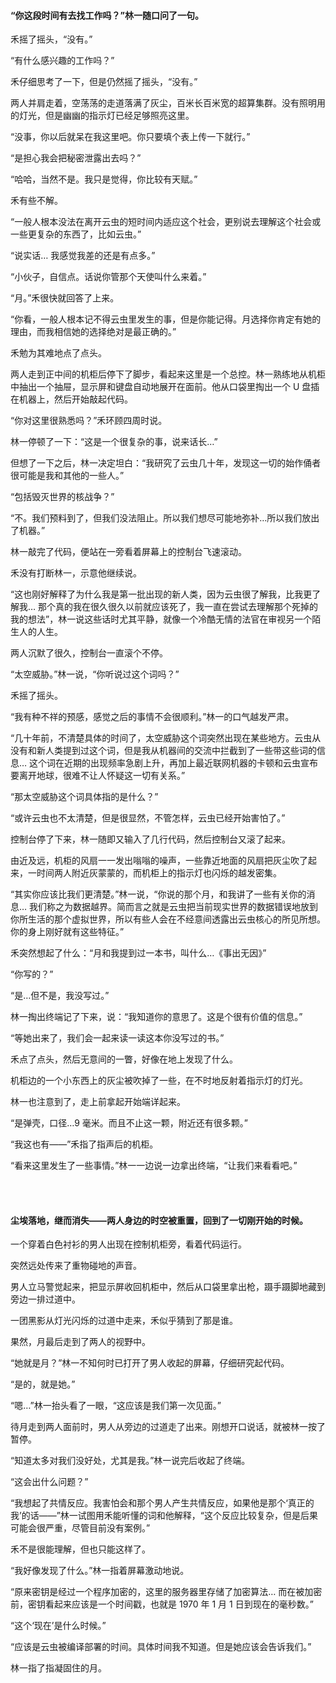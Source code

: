 #### “你这段时间有去找工作吗？”林一随口问了一句。

禾摇了摇头，“没有。”

“有什么感兴趣的工作吗？”

禾仔细思考了一下，但是仍然摇了摇头，“没有。”

两人并肩走着，空荡荡的走道落满了灰尘，百米长百米宽的超算集群。没有照明用的灯光，但是幽幽的指示灯已经足够照亮这里。

“没事，你以后就呆在我这里吧。你只要填个表上传一下就行。”

“是担心我会把秘密泄露出去吗？”

“哈哈，当然不是。我只是觉得，你比较有天赋。”

禾有些不解。

“一般人根本没法在离开云虫的短时间内适应这个社会，更别说去理解这个社会或一些更复杂的东西了，比如云虫。”

“说实话… 我感觉我差的还是有点多。”

“小伙子，自信点。话说你管那个天使叫什么来着。”

“月。”禾很快就回答了上来。

“你看，一般人根本记不得云虫里发生的事，但是你能记得。月选择你肯定有她的理由，而我相信她的选择绝对是最正确的。”

禾勉为其难地点了点头。

两人走到正中间的机柜后停下了脚步，看起来这里是一个总控。林一熟练地从机柜中抽出一个抽屉，显示屏和键盘自动地展开在面前。他从口袋里掏出一个 U 盘插在机器上，然后开始敲起代码。

“你对这里很熟悉吗？”禾环顾四周时说。

林一停顿了一下：“这是一个很复杂的事，说来话长…”

但想了一下之后，林一决定坦白：“我研究了云虫几十年，发现这一切的始作俑者很可能是我和其他的一些人。”

“包括毁灭世界的核战争？”

“不。我们预料到了，但我们没法阻止。所以我们想尽可能地弥补…所以我们放出了机器。”

林一敲完了代码，便站在一旁看着屏幕上的控制台飞速滚动。

禾没有打断林一，示意他继续说。

“这也刚好解释了为什么我是第一批出现的新人类，因为云虫很了解我，比我更了解我… 那个真的我在很久很久以前就应该死了，我一直在尝试去理解那个死掉的我的想法”，林一说这些话时尤其平静，就像一个冷酷无情的法官在审视另一个陌生人的人生。

两人沉默了很久，控制台一直滚个不停。

“太空威胁。”林一说，“你听说过这个词吗？”

禾摇了摇头。

“我有种不祥的预感，感觉之后的事情不会很顺利。”林一的口气越发严肃。

“几十年前，不清楚具体的时间了，太空威胁这个词突然出现在某些地方。云虫从没有和新人类提到过这个词，但是我从机器间的交流中拦截到了一些带这些词的信息… 这个词在近期的出现频率急剧上升，再加上最近联网机器的卡顿和云虫宣布要离开地球，很难不让人怀疑这一切有关系。”

“那太空威胁这个词具体指的是什么？”

“或许云虫也不太清楚，但是很显然，不管怎样，云虫已经开始害怕了。”

控制台停了下来，林一随即又输入了几行代码，然后控制台又滚了起来。

由近及远，机柜的风扇一一发出嗡嗡的噪声，一些靠近地面的风扇把灰尘吹了起来，一时间两人附近灰蒙蒙的，而机柜上的指示灯也闪烁的越发密集。

“其实你应该比我们更清楚。”林一说，“你说的那个月，和我讲了一些有关你的消息… 我们称之为数据越界。简而言之就是云虫把当前现实世界的数据错误地放到你所生活的那个虚拟世界，所以有些人会在不经意间透露出云虫核心的所见所想。你的身上刚好就有这些特征。”

禾突然想起了什么：“月和我提到过一本书，叫什么…《事出无因》”

“你写的？”

“是…但不是，我没写过。”

林一掏出终端记了下来，说：“我知道你的意思了。这是个很有价值的信息。”

“等她出来了，我们会一起来读一读这本你没写过的书。”

禾点了点头，然后无意间的一瞥，好像在地上发现了什么。

机柜边的一个小东西上的灰尘被吹掉了一些，在不时地反射着指示灯的灯光。

林一也注意到了，走上前拿起开始端详起来。

“是弹壳，口径…9 毫米。而且不止这一颗，附近还有很多颗。”

“我这也有——”禾指了指声后的机柜。

“看来这里发生了一些事情。”林一一边说一边拿出终端，“让我们来看看吧。”

<br><br>

#### 尘埃落地，继而消失——两人身边的时空被重置，回到了一切刚开始的时候。

一个穿着白色衬衫的男人出现在控制机柜旁，看着代码运行。

突然远处传来了重物碰地的声音。

男人立马警觉起来，把显示屏收回机柜中，然后从口袋里拿出枪，蹑手蹑脚地藏到旁边一排过道中。

一团黑影从灯光闪烁的过道中走来，禾似乎猜到了那是谁。

果然，月最后走到了两人的视野中。

“她就是月？”林一不知何时已打开了男人收起的屏幕，仔细研究起代码。

“是的，就是她。”

“嗯…”林一抬头看了一眼，“这应该是我们第一次见面。”

待月走到两人面前时，男人从旁边的过道走了出来。刚想开口说话，就被林一按了暂停。

“知道太多对我们没好处，尤其是我。”林一说完后收起了终端。

“这会出什么问题？”

“我想起了共情反应。我害怕会和那个男人产生共情反应，如果他是那个‘真正的我’的话——”林一试图用禾能听懂的词和他解释，“这个反应比较复杂，但是后果可能会很严重，尽管目前没有案例。”

禾不是很能理解，但也只能这样了。

“我好像发现了什么。”林一指着屏幕激动地说。

“原来密钥是经过一个程序加密的，这里的服务器里存储了加密算法… 而在被加密前，密钥看起来应该是一个时间戳，也就是 1970 年 1 月 1 日到现在的毫秒数。”

“这个‘现在’是什么时候。”

“应该是云虫被编译部署的时间。具体时间我不知道。但是她应该会告诉我们。”

林一指了指凝固住的月。